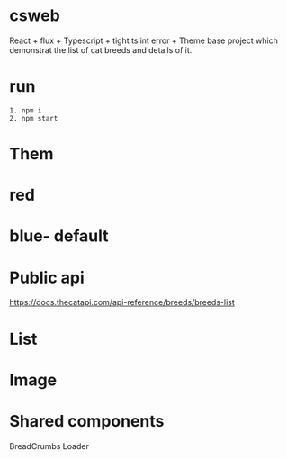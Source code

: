 # csweb
React + flux + Typescript + tight tslint error + Theme base project which demonstrat the list of cat breeds and details of it.



# run
    1. npm i
    2. npm start

# Them
  # red 
  # blue- default 


# Public api
  https://docs.thecatapi.com/api-reference/breeds/breeds-list
  # List
  # Image
  
# Shared components
  BreadCrumbs
  Loader
